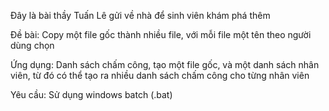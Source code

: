 Đây là bài thầy Tuấn Lê gửi về nhà để sinh viên khám phá thêm

Đề bài: Copy một file gốc thành nhiều file, với mỗi file một tên theo người dùng chọn

Ứng dụng: Danh sách chấm công, tạo một file gốc, và một danh sách nhân viên, từ đó có thể tạo ra nhiều danh sách chấm công cho từng nhân viên

Yêu cầu: Sử dụng windows batch (.bat)